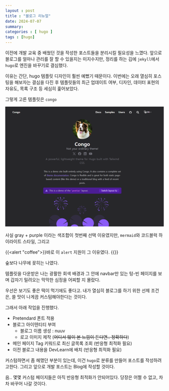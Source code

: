 ```yaml
---
layout : post
title : "블로그 리뉴얼"
date: 2024-07-07
summary: 
categories : [ hugo ]
tags : [hugo]
---
```



이전에 개발 교육 중 배웠던 것을 작성한 포스트들을 분리시킬 필요성을 느꼈다. 앞으로 블로그를 얼마나 관리를 잘 할 수 있을지는 미지수지만, 정리를 하는 김에 `jekyll`에서 `hugo`로 엔진을 바꾸기로 결심했다.

이유는 간단, hugo 템플릿 디자인이 훨씬 예뻤기 때문이다.
이번에는 오래 열심히 포스팅을 해보자는 결심을 다진 후 템플릿들의 최근 업데이트 여부, 디자인, 데이터 표현의 자유도, 목록 구조 등 세심히 훑어보았다.

그렇게 고른 템플릿은 `congo` 

![img.png](img.png)

사실 gray + purple 이라는 색조합이 첫번째 선택 이유였지만, `mermaid`와 코드블럭 하이라이트 스타일, 그리고

{{<alert "coffee">}}바로 이 `alert` 지원이 그 이유였다. {{</alert>}}

숲보다 나무에 꽂히는 나였다. 

템플릿을 다운받은 나는 광활한 회색 배경과 그 안에 navbar만 있는 텅-빈 페이지를 보며 갑자기 밀려오는 막막한 심정을 어찌할 지 몰랐다.


우선은 보기도 좋은 떡이 먹기에도 좋다고. 내가 열심히 블로그를 하기 위한 선제 조건은, 쓸 맛이 나게끔 커스텀해야한다는 것이다. 

그래서 아래 작업을 진행했다.

* Pretendard 폰트 적용
* 블로그 아이텐티티 부여
  * 블로그 이름 생성 : nuuv
  * 로고 이미지 제작 (~~어디서 많이 본 느낌이 든다면.. 정확하다~~)
* 메인 페이지 Tag 키워드로 최신 글목록 조회 (반응형 최적화 필요)
* 이전 블로그 내용을 DevLearn에 배치 (반응형 최적화 필요)


커스텀하면서 좀 헤맸던 부분이 있는데, 이건 `hugo`로 분류를 만들어 포스트를 작성하려고한다. 그리고 앞으로 개발 포스트는 Blog에 작성할 것이다.


음.. 몇몇 커스텀 페이지들은 아직 반응형 최적화가 안되어있다. 당장은 어쩔 수 없고, 차차 바꾸어 나갈 것이다.






